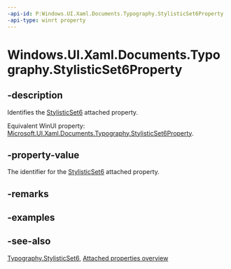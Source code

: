 ```yaml
---
-api-id: P:Windows.UI.Xaml.Documents.Typography.StylisticSet6Property
-api-type: winrt property
---
```


<!-- Property syntax
public Windows.UI.Xaml.DependencyProperty StylisticSet6Property { get; }
-->

# Windows.UI.Xaml.Documents.Typography.StylisticSet6Property

## -description
Identifies the [StylisticSet6](typography_stylisticset6.md) attached property.

Equivalent WinUI property: [Microsoft.UI.Xaml.Documents.Typography.StylisticSet6Property](/windows/winui/api/microsoft.ui.xaml.documents.typography.stylisticset6property).

## -property-value
The identifier for the [StylisticSet6](typography_stylisticset6.md) attached property.

## -remarks

## -examples

## -see-also

[Typography.StylisticSet6](typography_stylisticset6.md), [Attached properties overview](/windows/uwp/xaml-platform/attached-properties-overview)
